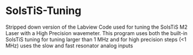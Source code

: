 # SolsTiS-Tuning

Stripped down version of the Labview Code used for tuning the SolsTiS M2 Laser with a High Precision wavemeter. This program uses both the built-in SolsTiS tuning for tuning larger than 1 MHz and for high precision steps (<1 MHz) uses the slow and fast resonator analog inputs
